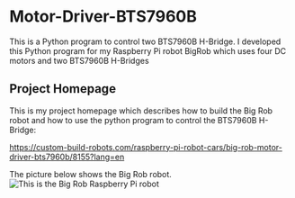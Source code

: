 # Motor-Driver-BTS7960B
This is a Python program to control two BTS7960B H-Bridge. I developed this Python program for my Raspberry Pi robot BigRob which uses four DC motors and two BTS7960B H-Bridges

## Project Homepage
This is my project homepage which describes how to build the Big Rob robot and how to use the python program to control the BTS7960B H-Bridge:

https://custom-build-robots.com/raspberry-pi-robot-cars/big-rob-motor-driver-bts7960b/8155?lang=en

The picture below shows the Big Rob robot.
![This is the Big Rob Raspberry Pi robot](https://custom-build-robots.com/wp-content/uploads/2017/01/Custom-Build-Robots-Big-Rob.6-768x576.jpg)
